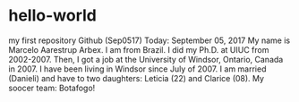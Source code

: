# hello-world
my first repository Github (Sep0517)
Today: September 05, 2017
My name is Marcelo Aarestrup Arbex. I am from Brazil. I did my Ph.D. at UIUC from 2002-2007. Then, I got a job at the University of Windsor, Ontario, Canada in 2007. I have been living in Windsor since July of 2007. I am married (Danieli) and have to two daughters: Leticia (22) and Clarice (08). My soocer team: Botafogo!
